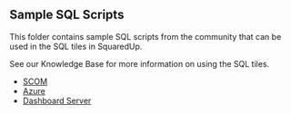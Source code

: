 ## Sample SQL Scripts

This folder contains sample SQL scripts from the community that can be used in the SQL tiles in SquaredUp.

See our Knowledge Base for more information on using the SQL tiles.

 - [SCOM](https://support.squaredup.com/hc/en-us/articles/360019292177)
 - [Azure](https://support.squaredup.com/hc/en-us/articles/360020261317)
 - [Dashboard Server](https://support.squaredup.com/hc/en-us/articles/4402403047441)